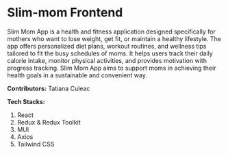 # Slim-mom Frontend

Slim Mom App is a health and fitness 
application designed specifically for mothers 
who want to lose weight, get fit, or maintain a 
healthy lifestyle. The app offers personalized 
diet plans, workout routines, and wellness tips 
tailored to fit the busy schedules of moms. It 
helps users track their daily calorie intake, 
monitor physical activities, and provides 
motivation with progress tracking. Slim Mom 
App aims to support moms in achieving their 
health goals in a sustainable and convenient 
way.

**Contributors:**
Tatiana Culeac

**Tech Stacks:**
1. React
2. Redux & Redux Toolkit
3. MUI
4. Axios
5. Tailwind CSS
